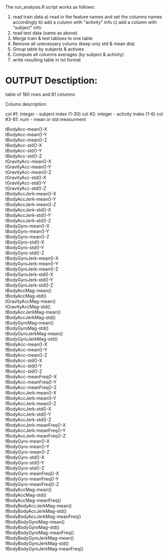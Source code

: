 ##


The run_analysis.R script works as follows:

1) read train data
	a) read in the feature names and set the columns names accordingly
	b) add a culumn with "activity" info
	c) add a column with "subject" info
2) read test data (same as above)
3) Merge train & test tabloes to one table
4) Remove all unecessary colums (keep only std & mean dta)
5) Group table by subjects & activies
6) Compute all columns averages (by subject & activity)
7) write resulting table in txt format 

OUTPUT Desctiption:
===================

table of 180 rows and 81 columns

Colums description:

col #1: 	integer - subject index (1-30)
col #2: 	integer  - activity index (1-6)
col #3-81: 	num - mean or std measurment

  tBodyAcc-mean()-X               
  tBodyAcc-mean()-Y               
  tBodyAcc-mean()-Z               
  tBodyAcc-std()-X                
  tBodyAcc-std()-Y                
  tBodyAcc-std()-Z                
  tGravityAcc-mean()-X            
  tGravityAcc-mean()-Y            
  tGravityAcc-mean()-Z            
  tGravityAcc-std()-X             
  tGravityAcc-std()-Y             
  tGravityAcc-std()-Z             
  tBodyAccJerk-mean()-X           
  tBodyAccJerk-mean()-Y           
  tBodyAccJerk-mean()-Z           
  tBodyAccJerk-std()-X            
  tBodyAccJerk-std()-Y            
  tBodyAccJerk-std()-Z            
  tBodyGyro-mean()-X              
  tBodyGyro-mean()-Y              
  tBodyGyro-mean()-Z              
  tBodyGyro-std()-X               
  tBodyGyro-std()-Y               
  tBodyGyro-std()-Z               
  tBodyGyroJerk-mean()-X          
  tBodyGyroJerk-mean()-Y          
  tBodyGyroJerk-mean()-Z          
  tBodyGyroJerk-std()-X           
  tBodyGyroJerk-std()-Y           
  tBodyGyroJerk-std()-Z           
  tBodyAccMag-mean()              
  tBodyAccMag-std()               
  tGravityAccMag-mean()           
  tGravityAccMag-std()            
  tBodyAccJerkMag-mean()          
  tBodyAccJerkMag-std()           
  tBodyGyroMag-mean()              
  tBodyGyroMag-std()              
  tBodyGyroJerkMag-mean()         
  tBodyGyroJerkMag-std()          
  fBodyAcc-mean()-X               
  fBodyAcc-mean()-Y               
  fBodyAcc-mean()-Z               
  fBodyAcc-std()-X                
  fBodyAcc-std()-Y                
  fBodyAcc-std()-Z                
  fBodyAcc-meanFreq()-X           
  fBodyAcc-meanFreq()-Y           
  fBodyAcc-meanFreq()-Z           
  fBodyAccJerk-mean()-X          
  fBodyAccJerk-mean()-Y           
  fBodyAccJerk-mean()-Z           
  fBodyAccJerk-std()-X            
  fBodyAccJerk-std()-Y            
  fBodyAccJerk-std()-Z            
  fBodyAccJerk-meanFreq()-X       
  fBodyAccJerk-meanFreq()-Y       
  fBodyAccJerk-meanFreq()-Z       
  fBodyGyro-mean()-X              
  fBodyGyro-mean()-Y              
  fBodyGyro-mean()-Z              
  fBodyGyro-std()-X               
  fBodyGyro-std()-Y               
  fBodyGyro-std()-Z               
  fBodyGyro-meanFreq()-X          
  fBodyGyro-meanFreq()-Y          
  fBodyGyro-meanFreq()-Z          
  fBodyAccMag-mean()              
  fBodyAccMag-std()               
  fBodyAccMag-meanFreq()          
  fBodyBodyAccJerkMag-mean()      
  fBodyBodyAccJerkMag-std()       
  fBodyBodyAccJerkMag-meanFreq()  
  fBodyBodyGyroMag-mean()         
  fBodyBodyGyroMag-std()          
  fBodyBodyGyroMag-meanFreq()     
  fBodyBodyGyroJerkMag-mean()     
  fBodyBodyGyroJerkMag-std()      
  fBodyBodyGyroJerkMag-meanFreq()